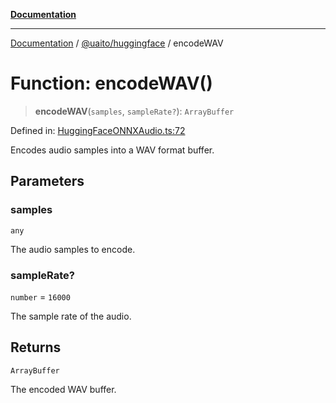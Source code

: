 [**Documentation**](../../../README.md)

***

[Documentation](../../../README.md) / [@uaito/huggingface](../README.md) / encodeWAV

# Function: encodeWAV()

> **encodeWAV**(`samples`, `sampleRate?`): `ArrayBuffer`

Defined in: [HuggingFaceONNXAudio.ts:72](https://github.com/elribonazo/uaito/blob/329283f19d75a4623970a839744308f19ace5c16/packages/huggingFace/src/HuggingFaceONNXAudio.ts#L72)

Encodes audio samples into a WAV format buffer.

## Parameters

### samples

`any`

The audio samples to encode.

### sampleRate?

`number` = `16000`

The sample rate of the audio.

## Returns

`ArrayBuffer`

The encoded WAV buffer.
